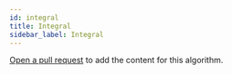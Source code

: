 ```yaml
---
id: integral
title: Integral
sidebar_label: Integral
---
```


[Open a pull request](https://github.com/AllAlgorithms/algorithms/tree/master/docs/integral.md) to add the content for this algorithm.
